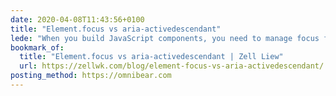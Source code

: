 ```yaml
---
date: 2020-04-08T11:43:56+0100
title: "Element.focus vs aria-activedescendant"
lede: "When you build JavaScript components, you need to manage focus for both keyboard users and screen readers. The WAI-ARIA specs say there are two ways to manage focus"
bookmark_of:
  title: "Element.focus vs aria-activedescendant | Zell Liew"
  url: https://zellwk.com/blog/element-focus-vs-aria-activedescendant/
posting_method: https://omnibear.com
---
```

